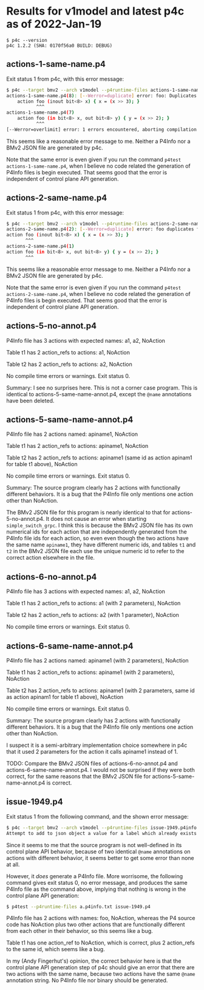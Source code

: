 # Results for v1model and latest p4c as of 2022-Jan-19

```
$ p4c --version
p4c 1.2.2 (SHA: 0170f56a0 BUILD: DEBUG)
```

## actions-1-same-name.p4

Exit status 1 from p4c, with this error message:
```bash
$ p4c --target bmv2 --arch v1model --p4runtime-files actions-1-same-name.p4info.txt actions-1-same-name.p4
actions-1-same-name.p4(8): [--Werror=duplicate] error: foo: Duplicates declaration foo
    action foo (inout bit<8> x) { x = (x >> 3); }
           ^^^
actions-1-same-name.p4(7)
    action foo (in bit<8> x, out bit<8> y) { y = (x >> 2); }
           ^^^
[--Werror=overlimit] error: 1 errors encountered, aborting compilation
```

This seems like a reasonable error message to me.
Neither a P4Info nor a BMv2 JSON file are generated by p4c.

Note that the same error is even given if you run the command `p4test
actions-1-same-name.p4`, when I believe no code related the generation
of P4Info files is begin executed.  That seems good that the error is
independent of control plane API generation.


## actions-2-same-name.p4

Exit status 1 from p4c, with this error message:
```bash
$ p4c --target bmv2 --arch v1model --p4runtime-files actions-2-same-name.p4info.txt actions-2-same-name.p4
actions-2-same-name.p4(2): [--Werror=duplicate] error: foo duplicates foo.
action foo (inout bit<8> x) { x = (x >> 3); }
       ^^^
actions-2-same-name.p4(1)
action foo (in bit<8> x, out bit<8> y) { y = (x >> 2); }
       ^^^
```

This seems like a reasonable error message to me.
Neither a P4Info nor a BMv2 JSON file are generated by p4c.

Note that the same error is even given if you run the command `p4test
actions-2-same-name.p4`, when I believe no code related the generation
of P4Info files is begin executed.  That seems good that the error is
independent of control plane API generation.


## actions-5-no-annot.p4

P4Info file has 3 actions with expected names: a1, a2, NoAction

Table t1 has 2 action_refs to actions: a1, NoAction

Table t2 has 2 action_refs to actions: a2, NoAction

No compile time errors or warnings.  Exit status 0.

Summary: I see no surprises here.  This is not a corner case program.
This is identical to actions-5-same-name-annot.p4, except the `@name`
annotations have been deleted.


## actions-5-same-name-annot.p4

P4Info file has 2 actions named: apiname1, NoAction

Table t1 has 2 action_refs to actions: apiname1, NoAction

Table t2 has 2 action_refs to actions: apiname1 (same id as action
apinam1 for table t1 above), NoAction

No compile time errors or warnings.  Exit status 0.

Summary: The source program clearly has 2 actions with functionally
different behaviors.  It is a bug that the P4Info file only mentions
one action other than NoAction.

The BMv2 JSON file for this program is nearly identical to that for
actions-5-no-annot.p4.  It does not cause an error when starting
`simple_switch_grpc`.  I think this is because the BMv2 JSON file has
its own numerical ids for each action that are independently generated
from the P4Info file ids for each action, so even even though the two
actions have the same name `apiname1`, they have different numeric
ids, and tables `t1` and `t2` in the BMv2 JSON file each use the
unique numeric id to refer to the correct action elsewhere in the
file.


## actions-6-no-annot.p4

P4Info file has 3 actions with expected names: a1, a2, NoAction

Table t1 has 2 action_refs to actions: a1 (with 2 parameters), NoAction

Table t2 has 2 action_refs to actions: a2 (with 1 parameter), NoAction

No compile time errors or warnings.  Exit status 0.


## actions-6-same-name-annot.p4

P4Info file has 2 actions named: apiname1 (with 2 parameters), NoAction

Table t1 has 2 action_refs to actions: apiname1 (with 2 parameters), NoAction

Table t2 has 2 action_refs to actions: apiname1 (with 2 parameters,
same id as action apinam1 for table t1 above), NoAction

No compile time errors or warnings.  Exit status 0.

Summary: The source program clearly has 2 actions with functionally
different behaviors.  It is a bug that the P4Info file only mentions
one action other than NoAction.

I suspect it is a semi-arbitrary implementation choice somewhere in
p4c that it used 2 parameters for the action it calls apiname1 instead
of 1.

TODO: Compare the BMv2 JSON files of actions-6-no-annot.p4 and
actions-6-same-name-annot.p4.  I would not be surprised if they were
both correct, for the same reasons that the BMv2 JSON file for
actions-5-same-name-annot.p4 is correct.


## issue-1949.p4

Exit status 1 from the following command, and the shown error message:
```bash
$ p4c --target bmv2 --arch v1model --p4runtime-files issue-1949.p4info.txt issue-1949.p4
Attempt to add to json object a value for a label which already exists foo null
```

Since it seems to me that the source program is not well-defined in
its control plane API behavior, because of two identical `@name`
annotations on actions with different behavior, it seems better to get
some error than none at all.

However, it _does_ generate a P4Info file.  More worrisome, the
following command gives exit status 0, no error message, and produces
the same P4Info file as the command above, implying that nothing is
wrong in the control plane API generation:
```bash
$ p4test --p4runtime-files a.p4info.txt issue-1949.p4
```

P4Info file has 2 actions with names: foo, NoAction, whereas the P4
source code has NoAction plus two other actions that are functionally
different from each other in their behavior, so this seems like a bug.

Table t1 has one action_ref to NoAction, which is correct, plus 2
action_refs to the same id, which seems like a bug.

In my (Andy Fingerhut's) opinion, the correct behavior here is that
the control plane API generation step of p4c should give an error that
there are two actions with the same name, because two actions have the
same `@name` annotation string.  No P4Info file nor binary should be
generated.
